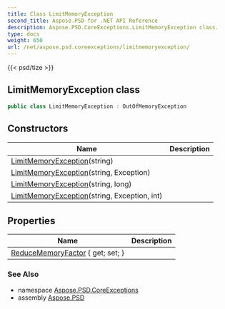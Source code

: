 ```yaml
---
title: Class LimitMemoryException
second_title: Aspose.PSD for .NET API Reference
description: Aspose.PSD.CoreExceptions.LimitMemoryException class. 
type: docs
weight: 650
url: /net/aspose.psd.coreexceptions/limitmemoryexception/
---
```

{{< psd/tize >}}
## LimitMemoryException class

```csharp
public class LimitMemoryException : OutOfMemoryException
```

## Constructors

| Name | Description |
| --- | --- |
| [LimitMemoryException](limitmemoryexception/#constructor)(string) |  |
| [LimitMemoryException](limitmemoryexception/#constructor_2)(string, Exception) |  |
| [LimitMemoryException](limitmemoryexception/#constructor_1)(string, long) |  |
| [LimitMemoryException](limitmemoryexception/#constructor_3)(string, Exception, int) |  |

## Properties

| Name | Description |
| --- | --- |
| [ReduceMemoryFactor](../../aspose.psd.coreexceptions/limitmemoryexception/reducememoryfactor/) { get; set; } |  |

### See Also

* namespace [Aspose.PSD.CoreExceptions](../../aspose.psd.coreexceptions/)
* assembly [Aspose.PSD](../../)


